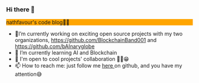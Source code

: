 ### Hi there 👋

<!--
**nathfavour/nathfavour** is a ✨ _special_ ✨ repository because its `README.md` (this file) appears on your GitHub profile.

Here are some ideas to get you started:
-->
<p style="background:orange;">nathfavour's code blog✌🏽</p>

- 🔭I’m currently working on exciting open source projects with my two organizations, https://github.com/BlockchainBand001 and https://github.com/bAInaryglobe
- 🌱 I’m currently learning AI and Blockchain
- 👯 I'm open to cool projects' collaboration ✌🏽😁
- 📫 How to reach me: just follow me <a href="https://github.com/nathfavour"> here </a> on github, and you have my attention😅
